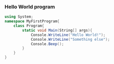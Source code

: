 ### Hello World program
```C#
using System;
namespace MyFirstProgram{
	class Program{
		static void Main(String[] args){
			Console.WriteLine("Hello World!");
			Console.WriteLine("Something else");
			Console.Beep();
		}
	}
}
```


